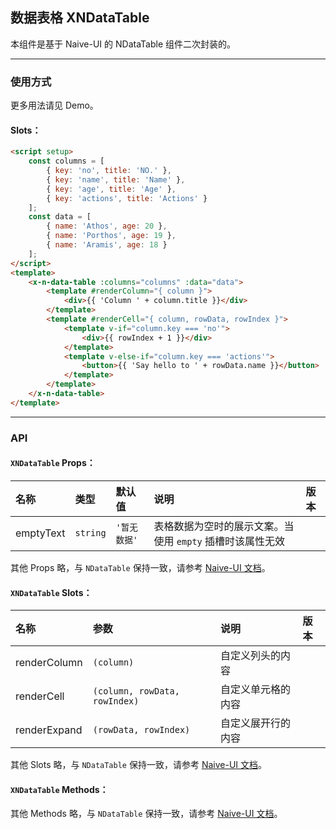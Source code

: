 ﻿## 数据表格 XNDataTable

本组件是基于 Naive-UI 的 NDataTable 组件二次封装的。

---

### 使用方式

更多用法请见 Demo。

#### Slots：

```html
<script setup>
    const columns = [
        { key: 'no', title: 'NO.' },
        { key: 'name', title: 'Name' },
        { key: 'age', title: 'Age' },
        { key: 'actions', title: 'Actions' }
    ];
    const data = [
        { name: 'Athos', age: 20 },
        { name: 'Porthos', age: 19 },
        { name: 'Aramis', age: 18 }
    ];
</script>
<template>
    <x-n-data-table :columns="columns" :data="data">
        <template #renderColumn="{ column }">
            <div>{{ 'Column ' + column.title }}</div>
        </template>
        <template #renderCell="{ column, rowData, rowIndex }">
            <template v-if="column.key === 'no'">
                <div>{{ rowIndex + 1 }}</div>
            </template>
            <template v-else-if="column.key === 'actions'">
                <button>{{ 'Say hello to ' + rowData.name }}</button>
            </template>
        </template>
    </x-n-data-table>
</template>
```

---

### API

#### `XNDataTable` Props：

| 名称      | 类型     | 默认值       | 说明                                                      | 版本 |
| :-------- | :------- | :----------- | :-------------------------------------------------------- | :--- |
| emptyText | `string` | `'暂无数据'` | 表格数据为空时的展示文案。当使用 `empty` 插槽时该属性无效 |      |

其他 Props 略，与 `NDataTable` 保持一致，请参考 [Naive-UI 文档](https://www.naiveui.com/zh-CN/os-theme/components/data-table#DataTable-Props)。

#### `XNDataTable` Slots：

| 名称         | 参数                          | 说明               | 版本 |
| :----------- | :---------------------------- | :----------------- | :--- |
| renderColumn | `(column)`                    | 自定义列头的内容   |      |
| renderCell   | `(column, rowData, rowIndex)` | 自定义单元格的内容 |      |
| renderExpand | `(rowData, rowIndex)`         | 自定义展开行的内容 |      |

其他 Slots 略，与 `NDataTable` 保持一致，请参考 [Naive-UI 文档](https://www.naiveui.com/zh-CN/os-theme/components/data-table#DataTable-Slots)。

#### `XNDataTable` Methods：

其他 Methods 略，与 `NDataTable` 保持一致，请参考 [Naive-UI 文档](https://www.naiveui.com/zh-CN/os-theme/components/data-table#DataTable-Methods)。
